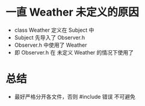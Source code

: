 # 一直 Weather 未定义的原因
- class Weather 定义在  Subject 中
- Subject 先导入了 Observer.h
- Observer.h 中使用了 Weather
- 即 Observer.h 在 未定义 Weather 的情况下使用了

# 总结
- 最好严格分开各文件，否则 #include 错误 不可避免